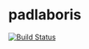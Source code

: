 # padlaboris

[![Build Status](https://travis-ci.org/DmitryLych/padlaboris.svg?branch=iss8)](https://travis-ci.org/DmitryLych/padlaboris)